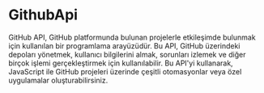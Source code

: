 # GithubApi
GitHub API, GitHub platformunda bulunan projelerle etkileşimde bulunmak için kullanılan bir programlama arayüzüdür. Bu API, GitHub üzerindeki depoları yönetmek, kullanıcı bilgilerini almak, sorunları izlemek ve diğer birçok işlemi gerçekleştirmek için kullanılabilir. Bu API'yi kullanarak, JavaScript ile GitHub projeleri üzerinde çeşitli otomasyonlar veya özel uygulamalar oluşturabilirsiniz.
